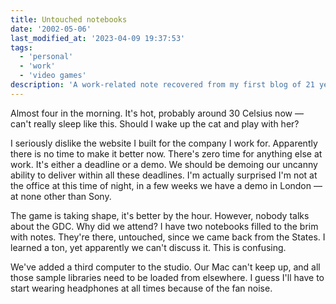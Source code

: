 ```yaml
---
title: Untouched notebooks
date: '2002-05-06'
last_modified_at: '2023-04-09 19:37:53'
tags:
  - 'personal'
  - 'work'
  - 'video games'
description: 'A work-related note recovered from my first blog of 21 years ago.'
---
```

Almost four in the morning. It's hot, probably around 30 Celsius now — can't really sleep like this. Should I wake up the cat and play with her?

I seriously dislike the website I built for the company I work for. Apparently there is no time to make it better now. There's zero time for anything else at work. It's either a deadline or a demo. We should be demoing our uncanny ability to deliver within all these deadlines. I'm actually surprised I'm not at the office at this time of night, in a few weeks we have a demo in London — at none other than Sony.

The game is taking shape, it's better by the hour. However, nobody talks about the GDC. Why did we attend? I have two notebooks filled to the brim with notes. They're there, untouched, since we came back from the States. I learned a ton, yet apparently we can't discuss it. This is confusing.

We've added a third computer to the studio. Our Mac can't keep up, and all those sample libraries need to be loaded from elsewhere. I guess I'll have to start wearing headphones at all times because of the fan noise.